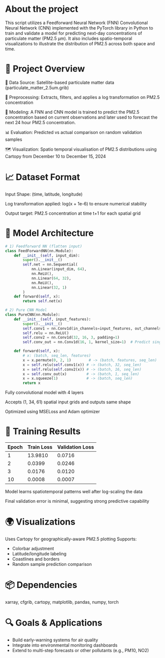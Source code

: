 # About the project
This script utilizes a Feedforward Neural Network (FNN) Convolutional Neural Network (CNN) implemented with the PyTorch library in Python to train and validate a model for predicting next-day concentrations of particulate matter (PM2.5 µm). It also includes spatio-temporal visualizations to illustrate the distribution of PM2.5 across both space and time. 
# 📂 Project Overview
📡 Data Source: Satellite-based particulate matter data (particulate_matter_2.5um.grib)

🧹 Preprocessing: Extracts, filters, and applies a log transformation on PM2.5 concentration

🧠 Modeling: A FNN and CNN model is trained to predict the PM2.5 concentration based on current observations and later used to forecast the next 24 hour PM2.5 concentration.

📊 Evaluation: Predicted vs actual comparison on random validation samples

🗺️ Visualization: Spatio temporal visualisation of PM2.5 distributions using Cartopy from December 10 to December 15, 2024


# 📈 Dataset Format
Input Shape: (time, latitude, longitude)

Log transformation applied: log(x + 1e-6) to ensure numerical stability

Output target: PM2.5 concentration at time t+1 for each spatial grid

# 🧠 Model Architecture
```python
# 1) Feedforward NN (flatten input)
class FeedForwardNN(nn.Module):
    def __init__(self, input_dim):
        super().__init__()
        self.net = nn.Sequential(
            nn.Linear(input_dim, 64),
            nn.ReLU(),
            nn.Linear(64, 32),
            nn.ReLU(),
            nn.Linear(32, 1)
        )
    def forward(self, x):
        return self.net(x)

# 2) Pure CNN Model
class PureCNN(nn.Module):
    def __init__(self, input_features):
        super().__init__()
        self.conv1 = nn.Conv1d(in_channels=input_features, out_channels=32, kernel_size=3, padding=1)
        self.relu = nn.ReLU()
        self.conv2 = nn.Conv1d(32, 16, 3, padding=1)
        self.conv_out = nn.Conv1d(16, 1, kernel_size=1)  # Predict single value per seq position

    def forward(self, x):
        # x: (batch, seq_len, features)
        x = x.permute(0, 2, 1)        # -> (batch, features, seq_len)
        x = self.relu(self.conv1(x)) # -> (batch, 32, seq_len)
        x = self.relu(self.conv2(x)) # -> (batch, 16, seq_len)
        x = self.conv_out(x)         # -> (batch, 1, seq_len)
        x = x.squeeze(1)             # -> (batch, seq_len)
        return x
```
Fully convolutional model with 4 layers

Accepts (1, 34, 61) spatial input grids and outputs same shape

Optimized using MSELoss and Adam optimizer

# 🧪 Training Results
| Epoch | Train Loss | Validation Loss |
|-------|------------|-----------------|
| 1     | 13.9810    | 0.0716          |
| 2     | 0.0399     | 0.0246          |
| 3     | 0.0176     | 0.0120          |
| 10    | 0.0008     | 0.0007          |


Model learns spatiotemporal patterns well after log-scaling the data

Final validation error is minimal, suggesting strong predictive capability

# 🌍 Visualizations
Uses Cartopy for geographically-aware PM2.5 plotting
Supports:
- Colorbar adjustment
- Latitude/longitude labeling
- Coastlines and borders
- Random sample prediction comparison

# 📦 Dependencies
xarray,
cfgrib,
cartopy,
matplotlib,
pandas,
numpy,
torch

# 🔍 Goals & Applications
- Build early-warning systems for air quality
- Integrate into environmental monitoring dashboards
- Extend to multi-step forecasts or other pollutants (e.g., PM10, NO2)
